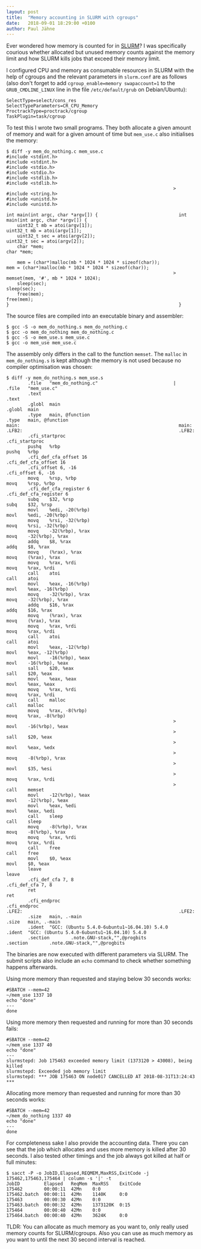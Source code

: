 ```yaml
---
layout: post
title:  "Memory accounting in SLURM with cgroups"
date:   2018-09-01 18:29:00 +0100
author: Paul Jähne
---
```


Ever wondered how memory is counted for in [SLURM](https://slurm.schedmd.com/)? I was specifically courious whether allocated but unused memory counts against the memory limit and how SLURM kills jobs that exceed their memory limit.

I configured CPU and memory as consumable resources in SLURM with the help of cgroups and the relevant parameters in `slurm.conf` are as follows (also don't forget to add `cgroup_enable=memory swapaccount=1` to the `GRUB_CMDLINE_LINUX` line in the file `/etc/default/grub` on Debian/Ubuntu):

```
SelectType=select/cons_res
SelectTypeParameters=CR_CPU_Memory
ProctrackType=proctrack/cgroup
TaskPlugin=task/cgroup
```

To test this I wrote two small programs. They both allocate a given amount of memory and wait for a given amount of time but `mem_use.c` also initialises the memory:

```
$ diff -y mem_do_nothing.c mem_use.c
#include <stdint.h>                                             #include <stdint.h>
#include <stdio.h>                                              #include <stdio.h>
#include <stdlib.h>                                             #include <stdlib.h>
                                                              > #include <string.h>
#include <unistd.h>                                             #include <unistd.h>

int main(int argc, char *argv[]) {                              int main(int argc, char *argv[]) {
    uint32_t mb = atoi(argv[1]);                                    uint32_t mb = atoi(argv[1]);
    uint32_t sec = atoi(argv[2]);                                   uint32_t sec = atoi(argv[2]);
    char *mem;                                                      char *mem;

    mem = (char*)malloc(mb * 1024 * 1024 * sizeof(char));           mem = (char*)malloc(mb * 1024 * 1024 * sizeof(char));
                                                              >     memset(mem, '#', mb * 1024 * 1024);
    sleep(sec);                                                     sleep(sec);
    free(mem);                                                      free(mem);
}                                                               }
```

The source files are compiled into an executable binary and assembler:

```
$ gcc -S -o mem_do_nothing.s mem_do_nothing.c
$ gcc -o mem_do_nothing mem_do_nothing.c
$ gcc -S -o mem_use.s mem_use.c
$ gcc -o mem_use mem_use.c
```

The assembly only differs in the call to the function `memset`. The `malloc` in `mem_do_nothing.s` is kept although the memory is not used because no compiler optimisation was chosen:

```
$ diff -y mem_do_nothing.s mem_use.s
        .file   "mem_do_nothing.c"                            |         .file   "mem_use.c"
        .text                                                           .text
        .globl  main                                                    .globl  main
        .type   main, @function                                         .type   main, @function
main:                                                           main:
.LFB2:                                                          .LFB2:
        .cfi_startproc                                                  .cfi_startproc
        pushq   %rbp                                                    pushq   %rbp
        .cfi_def_cfa_offset 16                                          .cfi_def_cfa_offset 16
        .cfi_offset 6, -16                                              .cfi_offset 6, -16
        movq    %rsp, %rbp                                              movq    %rsp, %rbp
        .cfi_def_cfa_register 6                                         .cfi_def_cfa_register 6
        subq    $32, %rsp                                               subq    $32, %rsp
        movl    %edi, -20(%rbp)                                         movl    %edi, -20(%rbp)
        movq    %rsi, -32(%rbp)                                         movq    %rsi, -32(%rbp)
        movq    -32(%rbp), %rax                                         movq    -32(%rbp), %rax
        addq    $8, %rax                                                addq    $8, %rax
        movq    (%rax), %rax                                            movq    (%rax), %rax
        movq    %rax, %rdi                                              movq    %rax, %rdi
        call    atoi                                                    call    atoi
        movl    %eax, -16(%rbp)                                         movl    %eax, -16(%rbp)
        movq    -32(%rbp), %rax                                         movq    -32(%rbp), %rax
        addq    $16, %rax                                               addq    $16, %rax
        movq    (%rax), %rax                                            movq    (%rax), %rax
        movq    %rax, %rdi                                              movq    %rax, %rdi
        call    atoi                                                    call    atoi
        movl    %eax, -12(%rbp)                                         movl    %eax, -12(%rbp)
        movl    -16(%rbp), %eax                                         movl    -16(%rbp), %eax
        sall    $20, %eax                                               sall    $20, %eax
        movl    %eax, %eax                                              movl    %eax, %eax
        movq    %rax, %rdi                                              movq    %rax, %rdi
        call    malloc                                                  call    malloc
        movq    %rax, -8(%rbp)                                          movq    %rax, -8(%rbp)
                                                              >         movl    -16(%rbp), %eax
                                                              >         sall    $20, %eax
                                                              >         movl    %eax, %edx
                                                              >         movq    -8(%rbp), %rax
                                                              >         movl    $35, %esi
                                                              >         movq    %rax, %rdi
                                                              >         call    memset
        movl    -12(%rbp), %eax                                         movl    -12(%rbp), %eax
        movl    %eax, %edi                                              movl    %eax, %edi
        call    sleep                                                   call    sleep
        movq    -8(%rbp), %rax                                          movq    -8(%rbp), %rax
        movq    %rax, %rdi                                              movq    %rax, %rdi
        call    free                                                    call    free
        movl    $0, %eax                                                movl    $0, %eax
        leave                                                           leave
        .cfi_def_cfa 7, 8                                               .cfi_def_cfa 7, 8
        ret                                                             ret
        .cfi_endproc                                                    .cfi_endproc
.LFE2:                                                          .LFE2:
        .size   main, .-main                                            .size   main, .-main
        .ident  "GCC: (Ubuntu 5.4.0-6ubuntu1~16.04.10) 5.4.0            .ident  "GCC: (Ubuntu 5.4.0-6ubuntu1~16.04.10) 5.4.0
        .section        .note.GNU-stack,"",@progbits                    .section        .note.GNU-stack,"",@progbits
```

The binaries are now executed with different parameters via SLURM. The submit scripts also include an `echo` command to check whether something happens afterwards.

Using more memory than requested and staying below 30 seconds works:

```
#SBATCH --mem=42
~/mem_use 1337 10
echo "done"
---
done
```

Using more memory then requested and running for more than 30 seconds fails:

```
#SBATCH --mem=42
~/mem_use 1337 40
echo "done"
---
slurmstepd: Job 175463 exceeded memory limit (1373120 > 43008), being killed
slurmstepd: Exceeded job memory limit
slurmstepd: *** JOB 175463 ON node017 CANCELLED AT 2018-08-31T13:24:43 ***
```

Allocating more memory than requested and running for more than 30 seconds works:

```
#SBATCH --mem=42
~/mem_do_nothing 1337 40
echo "done"
---
done
```

For completeness sake I also provide the accounting data. There you can see that the job which allocates and uses more memory is killed after 30 seconds. I also tested other timings and the job always got killed at half or full minutes:

```
$ sacct -P -o JobID,Elapsed,REQMEM,MaxRSS,ExitCode -j 175462,175463,175464 | column -s '|' -t
JobID         Elapsed   ReqMem  MaxRSS    ExitCode
175462        00:00:11  42Mn    0:0
175462.batch  00:00:11  42Mn    1140K     0:0
175463        00:00:30  42Mn    0:0
175463.batch  00:00:32  42Mn    1373120K  0:15
175464        00:00:40  42Mn    0:0
175464.batch  00:00:40  42Mn    3624K     0:0
```

TLDR: You can allocate as much memory as you want to, only really used memory counts for SLURM/cgroups. Also you can use as much memory as you want to until the next 30 second interval is reached.
